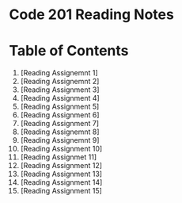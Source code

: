 # Code 201 Reading Notes

# Table of Contents
1. [Reading Assignemnt 1]
2. [Reading Assignemnt 2]
3. [Reading Assignment 3]
4. [Reading Assignment 4]
5. [Reading Assignment 5]
6. [Reading Assignment 6]
7. [Reading Assignment 7]
8. [Reading Assignemnt 8]
9. [Reading Assignemnt 9]
10. [Reading Assignment 10]
11. [Reading Assignmet 11]
12. [Reading Assignment 12]
13. [Reading Assignment 13]
14. [Reading Assignment 14]
15. [Reading Assignment 15]
